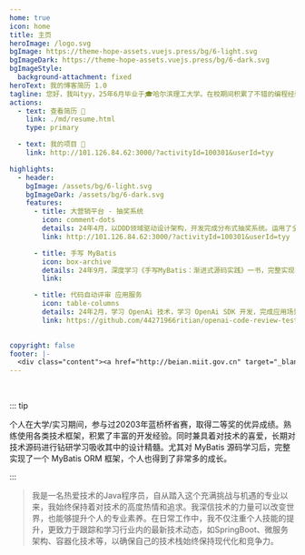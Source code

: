 ```yaml
---
home: true
icon: home
title: 主页
heroImage: /logo.svg
bgImage: https://theme-hope-assets.vuejs.press/bg/6-light.svg
bgImageDark: https://theme-hope-assets.vuejs.press/bg/6-dark.svg
bgImageStyle:
  background-attachment: fixed
heroText: 我的博客简历 1.0
tagline: 您好，我叫tyy，25年6月毕业于🎓哈尔滨理工大学。在校期间积累了不错的编程经验，可熟练运用主流分布式技术栈，独立开发项目。V6 TEST
actions:
  - text: 查看简历 👣
    link: ./md/resume.html
    type: primary

  - text: 我的项目 💐
    link: http://101.126.84.62:3000/?activityId=100301&userId=tyy

highlights:
  - header: 
    bgImage: /assets/bg/6-light.svg
    bgImageDark: /assets/bg/6-dark.svg
    features:
      - title: 大营销平台 - 抽奖系统
        icon: comment-dots
        details: 24年4月，以DDD领域驱动设计架构，开发完成分布式抽奖系统。运用了全面的分布式技术栈。
        link: http://101.126.84.62:3000/?activityId=100301&userId=tyy

      - title: 手写 MyBatis
        icon: box-archive
        details: 24年9月，深度学习《手写MyBatis：渐进式源码实践》一书，完整实现了一个 MyBatis ORM 框架。
        link: 

      - title: 代码自动评审 应用服务
        icon: table-columns
        details: 24年2月，学习 OpenAi 技术，学习 OpenAi SDK 开发，完成应用场景的对接使用「涵盖支付对接」。
        link: https://github.com/44271966ritian/openai-code-review-test
        

copyright: false
footer: |-
  <div class="content"><a href="http://beian.miit.gov.cn" target="_blank">京ICP备1903****号</a> | MIT 协议, 版权所有 © 2023 你的名字，All rights reserved.</div>
---
```


<br/>

::: tip

个人在大学/实习期间，参与过20203年蓝桥杯省赛，取得二等奖的优异成绩。熟练使用各类技术框架，积累了丰富的开发经验。同时兼具着对技术的喜爱，长期对技术源码进行钻研学习吸收其中的设计精髓。尤其对 MyBatis 源码学习后，完整实现了一个 MyBatis ORM 框架，个人也得到了非常多的成长。

:::

>我是一名热爱技术的Java程序员，自从踏入这个充满挑战与机遇的专业以来，我始终保持着对技术的高度热情和追求。我深信技术的力量可以改变世界，也能够提升个人的专业素养。在日常工作中，我不仅注重个人技能的提升，更致力于跟踪和学习行业内的最新技术动态，如SpringBoot、微服务架构、容器化技术等，以确保自己的技术栈始终保持现代化和竞争力。